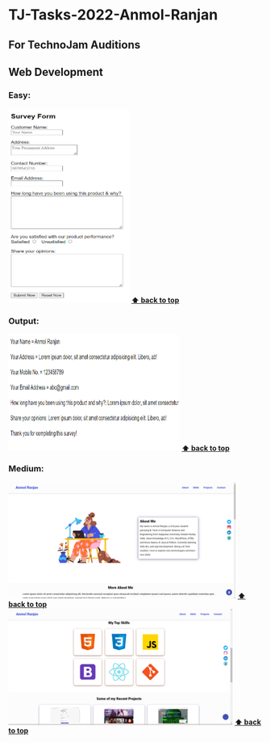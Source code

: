 # TJ-Tasks-2022-Anmol-Ranjan

## For TechnoJam Auditions

## Web Development

### Easy: 
   [<img src="images/easy1.png" height="385" width="240" title="Survey Form">](Web_Development/Easy/survey_form.html)
   **[⬆ back to top](###Easy)**
    
### Output:
   [<img src="images/easy2_output.png" height="230" width="340" title="Survey Form Output">](Web_Development/Easy/survey_form.html)
   **[⬆ back to top](###Easy)**

### Medium:
   [<img src="images/medium1.png" height="230" title="Portfolio">](Web_Development/Medium/index.html)
   **[⬆ back to top](###Medium)**
   [<img src="images/medium2.png" height="230" title="Portfolio">](Web_Development/Medium/index.html)
   **[⬆ back to top](###Medium)**
